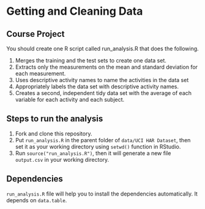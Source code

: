 # Getting and Cleaning Data

## Course Project

You should create one R script called run_analysis.R that does the following.

1. Merges the training and the test sets to create one data set.
2. Extracts only the measurements on the mean and standard deviation for each measurement.
3. Uses descriptive activity names to name the activities in the data set
4. Appropriately labels the data set with descriptive activity names.
5. Creates a second, independent tidy data set with the average of each variable for each activity and each subject.

## Steps to run the analysis

1. Fork and clone this repository.
2.  Put ```run_analysis.R``` in the parent folder of ```data/UCI HAR Dataset```, then set it as your working directory using ```setwd()``` function in RStudio.
3. Run ```source("run_analysis.R")```, then it will generate a new file ```output.csv``` in your working directory.

## Dependencies

```run_analysis.R``` file will help you to install the dependencies automatically. It depends on ```data.table```. 